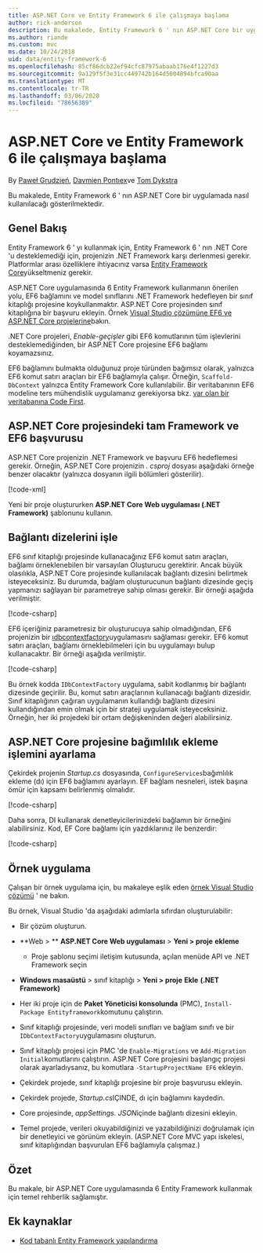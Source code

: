 ```yaml
---
title: ASP.NET Core ve Entity Framework 6 ile çalışmaya başlama
author: rick-anderson
description: Bu makalede, Entity Framework 6 ' nın ASP.NET Core bir uygulamada nasıl kullanılacağı gösterilmektedir.
ms.author: riande
ms.custom: mvc
ms.date: 10/24/2018
uid: data/entity-framework-6
ms.openlocfilehash: 85cf86dcb22ef94cfc87975abaab176e4f1227d3
ms.sourcegitcommit: 9a129f5f3e31cc449742b164d5004894bfca90aa
ms.translationtype: MT
ms.contentlocale: tr-TR
ms.lasthandoff: 03/06/2020
ms.locfileid: "78656389"
---
```

# <a name="get-started-with-aspnet-core-and-entity-framework-6"></a>ASP.NET Core ve Entity Framework 6 ile çalışmaya başlama

By [Paweł Grudzień](https://github.com/pgrudzien12), [Davmien Pontıex](https://github.com/DamienPontifex)ve [Tom Dykstra](https://github.com/tdykstra)

Bu makalede, Entity Framework 6 ' nın ASP.NET Core bir uygulamada nasıl kullanılacağı gösterilmektedir.

## <a name="overview"></a>Genel Bakış

Entity Framework 6 ' yı kullanmak için, Entity Framework 6 ' nın .NET Core 'u desteklemediği için, projenizin .NET Framework karşı derlenmesi gerekir. Platformlar arası özelliklere ihtiyacınız varsa [Entity Framework Core](/ef/)yükseltmeniz gerekir.

ASP.NET Core uygulamasında 6 Entity Framework kullanmanın önerilen yolu, EF6 bağlamını ve model sınıflarını .NET Framework hedefleyen bir sınıf kitaplığı projesine koykullanmaktır. ASP.NET Core projesinden sınıf kitaplığına bir başvuru ekleyin. Örnek [Visual Studio çözümüne EF6 ve ASP.NET Core projelerine](https://github.com/dotnet/AspNetCore.Docs/tree/master/aspnetcore/data/entity-framework-6/sample/)bakın.

.NET Core projeleri, *Enable-geçişler* gibi EF6 komutlarının tüm işlevlerini desteklemediğinden, bir ASP.NET Core projesine EF6 bağlamı koyamazsınız.

EF6 bağlamını bulmakta olduğunuz proje türünden bağımsız olarak, yalnızca EF6 komut satırı araçları bir EF6 bağlamıyla çalışır. Örneğin, `Scaffold-DbContext` yalnızca Entity Framework Core kullanılabilir. Bir veritabanının EF6 modeline ters mühendislik uygulamanız gerekiyorsa bkz. [var olan bir veritabanına Code First](https://msdn.microsoft.com/jj200620).

## <a name="reference-full-framework-and-ef6-in-the-aspnet-core-project"></a>ASP.NET Core projesindeki tam Framework ve EF6 başvurusu

ASP.NET Core projenizin .NET Framework ve başvuru EF6 hedeflemesi gerekir. Örneğin, ASP.NET Core projenizin *. csproj* dosyası aşağıdaki örneğe benzer olacaktır (yalnızca dosyanın ilgili bölümleri gösterilir).

[!code-xml[](entity-framework-6/sample/MVCCore/MVCCore.csproj?range=3-9&highlight=2)]

Yeni bir proje oluştururken **ASP.NET Core Web uygulaması (.NET Framework)** şablonunu kullanın.

## <a name="handle-connection-strings"></a>Bağlantı dizelerini işle

EF6 sınıf kitaplığı projesinde kullanacağınız EF6 komut satırı araçları, bağlamı örneklenebilen bir varsayılan Oluşturucu gerektirir. Ancak büyük olasılıkla, ASP.NET Core projesinde kullanılacak bağlantı dizesini belirtmek isteyeceksiniz. Bu durumda, bağlam oluşturucunun bağlantı dizesinde geçiş yapmanızı sağlayan bir parametreye sahip olması gerekir. Bir örneği aşağıda verilmiştir.

[!code-csharp[](entity-framework-6/sample/EF6/SchoolContext.cs?name=snippet_Constructor)]

EF6 içeriğiniz parametresiz bir oluşturucuya sahip olmadığından, EF6 projenizin bir [ıdbcontextfactory](https://msdn.microsoft.com/library/hh506876)uygulamasını sağlaması gerekir. EF6 komut satırı araçları, bağlamı örneklebilmeleri için bu uygulamayı bulup kullanacaktır. Bir örneği aşağıda verilmiştir.

[!code-csharp[](entity-framework-6/sample/EF6/SchoolContextFactory.cs?name=snippet_IDbContextFactory)]

Bu örnek kodda `IDbContextFactory` uygulama, sabit kodlanmış bir bağlantı dizesinde geçirilir. Bu, komut satırı araçlarının kullanacağı bağlantı dizesidir. Sınıf kitaplığının çağıran uygulamanın kullandığı bağlantı dizesini kullandığından emin olmak için bir strateji uygulamak isteyeceksiniz. Örneğin, her iki projedeki bir ortam değişkeninden değeri alabilirsiniz.

## <a name="set-up-dependency-injection-in-the-aspnet-core-project"></a>ASP.NET Core projesine bağımlılık ekleme işlemini ayarlama

Çekirdek projenin *Startup.cs* dosyasında, `ConfigureServices`bağımlılık ekleme (dı) için EF6 bağlamını ayarlayın. EF bağlam nesneleri, istek başına ömür için kapsamı belirlenmiş olmalıdır.

[!code-csharp[](entity-framework-6/sample/MVCCore/Startup.cs?name=snippet_ConfigureServices&highlight=5)]

Daha sonra, DI kullanarak denetleyicilerinizdeki bağlamın bir örneğini alabilirsiniz. Kod, EF Core bağlamı için yazdıklarınız ile benzerdir:

[!code-csharp[](entity-framework-6/sample/MVCCore/Controllers/StudentsController.cs?name=snippet_ContextInController)]

## <a name="sample-application"></a>Örnek uygulama

Çalışan bir örnek uygulama için, bu makaleye eşlik eden [örnek Visual Studio çözümü](https://github.com/dotnet/AspNetCore.Docs/tree/master/aspnetcore/data/entity-framework-6/sample/) ' ne bakın.

Bu örnek, Visual Studio 'da aşağıdaki adımlarla sıfırdan oluşturulabilir:

* Bir çözüm oluşturun.

* **Web > ** **ASP.NET Core Web uygulaması** > **Yeni > proje** **ekleme**
  * Proje şablonu seçimi iletişim kutusunda, açılan menüde API ve .NET Framework seçin

* **Windows masaüstü** > sınıf kitaplığı > **Yeni > proje** **Ekle** **(.NET Framework)**

* Her iki proje için de **Paket Yöneticisi konsolunda** (PMC), `Install-Package Entityframework`komutunu çalıştırın.

* Sınıf kitaplığı projesinde, veri modeli sınıfları ve bağlam sınıfı ve bir `IDbContextFactory`uygulamasını oluşturun.

* Sınıf kitaplığı projesi için PMC 'de `Enable-Migrations` ve `Add-Migration Initial`komutlarını çalıştırın. ASP.NET Core projesini başlangıç projesi olarak ayarladıysanız, bu komutlara `-StartupProjectName EF6` ekleyin.

* Çekirdek projede, sınıf kitaplığı projesine bir proje başvurusu ekleyin.

* Çekirdek projede, *Startup.cs*IÇINDE, dı için bağlamını kaydedin.

* Core projesinde, *appSettings. JSON*içinde bağlantı dizesini ekleyin.

* Temel projede, verileri okuyabildiğinizi ve yazabildiğinizi doğrulamak için bir denetleyici ve görünüm ekleyin. (ASP.NET Core MVC yapı iskelesi, sınıf kitaplığından başvurulan EF6 bağlamıyla çalışmaz.)

## <a name="summary"></a>Özet

Bu makale, bir ASP.NET Core uygulamasında 6 Entity Framework kullanmak için temel rehberlik sağlamıştır.

## <a name="additional-resources"></a>Ek kaynaklar

* [Kod tabanlı Entity Framework yapılandırma](https://msdn.microsoft.com/data/jj680699.aspx)
